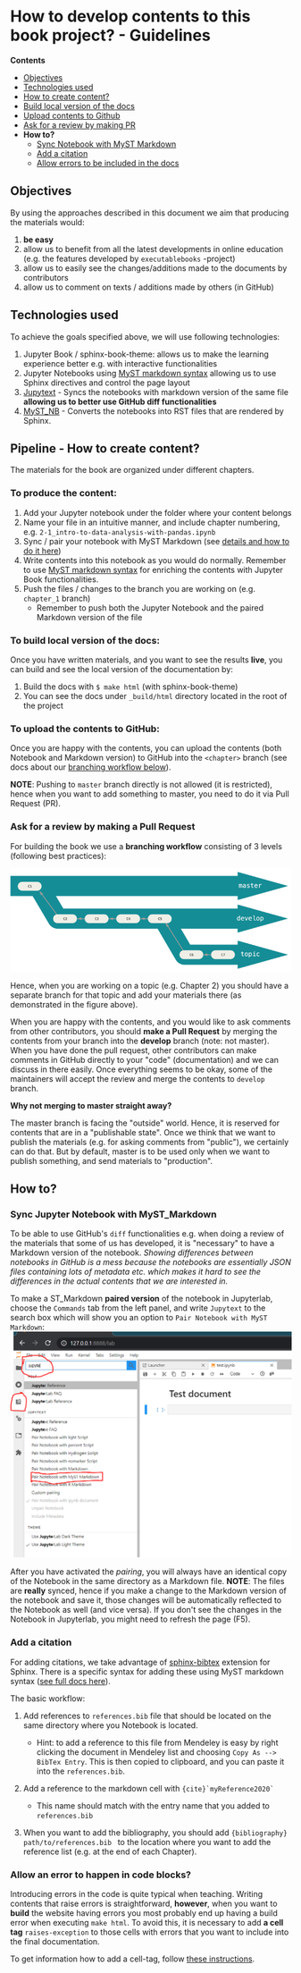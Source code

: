 # How to develop contents to this book project? - Guidelines

**Contents**

 - [Objectives](#objectives)
 - [Technologies used](#technologies-used)
 - [How to create content?](##pipeline---how-to-create-content)
 - [Build local version of the docs](#to-build-local-version-of-the-docs)
 - [Upload contents to Github](#to-upload-the-contents-to-github)
 - [Ask for a review by making PR](#ask-for-a-review-by-making-a-pull-request)
 - **How to?**
    - [Sync Notebook with MyST Markdown](#sync-jupyter-notebook-with-myst_markdown)
    - [Add a citation](#add-a-citation)
    - [Allow errors to be included in the docs](#allow-an-error-to-happen-in-code-blocks)

## Objectives

By using the approaches described in this document we aim that producing the materials would:

 1. **be easy**
 2. allow us to benefit from all the latest developments in online education (e.g. the features developed by `executablebooks` -project)
 3. allow us to easily see the changes/additions made to the documents by contributors
 4. allow us to comment on texts / additions made by others (in GitHub)

## Technologies used

To achieve the goals specified above, we will use following technologies:

 1. Jupyter Book / sphinx-book-theme: allows us to make the learning experience better e.g. with interactive functionalities
 2. Jupyter Notebooks using [MyST markdown syntax](https://jupyterbook.org/content/myst.html) allowing us to use Sphinx directives and control the page layout 
 3. [Jupytext](https://github.com/mwouts/jupytext) - Syncs the notebooks with markdown version of the same file **allowing us to better use GitHub diff functionalities**
 4. [MyST_NB](https://myst-nb.readthedocs.io/en/latest/) - Converts the notebooks into RST files that are rendered by Sphinx. 
 

## Pipeline - How to create content?

The materials for the book are organized under different chapters. 

### To produce the content:
 
 1. Add your Jupyter notebook under the folder where your content belongs
 2. Name your file in an intuitive manner, and include chapter numbering, e.g. `2-1_intro-to-data-analysis-with-pandas.ipynb`
 3. Sync / pair your notebook with MyST Markdown (see [details and how to do it here](#sync-jupyter-notebook-with-myst_markdown)) 
 4. Write contents into this notebook as you would do normally. Remember to use [MyST markdown syntax](https://jupyterbook.org/content/myst.html) for enriching the contents with Jupyter Book functionalities.
 5. Push the files / changes to the branch you are working on (e.g. `chapter_1` branch)
    - Remember to push both the Jupyter Notebook and the paired Markdown version of the file

### To build local version of the docs:

Once you have written materials, and you want to see the results **live**, you can build and see the local version of the documentation by:

 1. Build the docs with `$ make html` (with sphinx-book-theme) 
 2. You can see the docs under `_build/html` directory located in the root of the project
    
### To upload the contents to GitHub:

Once you are happy with the contents, you can upload the contents (both Notebook and Markdown version) to GitHub into the `<chapter>` branch 
(see docs about our [branching workflow below](#ask-for-a-review-by-making-a-pull-request)).
 
**NOTE**: Pushing to `master` branch directly is not allowed (it is restricted), hence when you want to add something to master, you need to do it
 via Pull Request (PR).  
 
### Ask for a review by making a Pull Request

For building the book we use a **branching workflow** consisting of 3 levels (following best practices):

![Git branching workflow](img/branching_workflow.png)

Hence, when you are working on a topic (e.g. Chapter 2) you should have a separate branch for that topic and add your materials there 
(as demonstrated in the figure above).

When you are happy with the contents, and you would like to ask comments from other contributors, you should **make a Pull Request**
by merging the contents from your branch into the **develop** branch (note: not master). When you have done the pull request,
other contributors can make comments in GitHub directly to your "code" (documentation) and we can discuss in there easily. 
Once everything seems to be okay, some of the maintainers will accept the review and merge the contents to `develop` branch.

**Why not merging to master straight away?**

The master branch is facing the "outside" world. Hence, it is reserved for contents that are in a "publishable state". Once we
think that we want to publish the materials (e.g. for asking comments from "public"), we certainly can do that. But by default,
master is to be used only when we want to publish something, and send materials to "production".  

## How to?

### Sync Jupyter Notebook with MyST_Markdown

To be able to use GitHub's `diff` functionalities e.g. when doing a review of the materials that some of us has developed, 
it is "necessary" to have a Markdown version of the notebook. *Showing differences between notebooks in GitHub is a mess because 
the notebooks are essentially JSON files containing lots of metadata etc. which makes it hard to see the differences in the 
actual contents that we are interested in.*

To make a ST_Markdown **paired version** of the notebook in Jupyterlab, choose the `Commands` tab from the left panel, and 
write `Jupytext` to the search box which will show you an option to `Pair Notebook with MyST Markdown`:
![Pairing notebook with MyST Markdown](img/Jupytext_pairing_in_JupyterLab.PNG)  

After you have activated the *pairing*, you will always have an identical copy of the Notebook in the same directory 
as a Markdown file. **NOTE**: The files are **really** synced, hence if you make a change to the Markdown version of the notebook
and save it, those changes will be automatically reflected to the Notebook as well (and vice versa). If you don't see the changes
in the Notebook in Jupyterlab, you might need to refresh the page (F5).  

### Add a citation

For adding citations, we take advantage of [sphinx-bibtex](https://sphinxcontrib-bibtex.readthedocs.io/en/latest/usage.html) extension for Sphinx.
There is a specific syntax for adding these using MyST markdown syntax ([see full docs here](https://jupyterbook.org/content/citations.html)).

The basic workflow:

 1. Add references to `references.bib` file that should be located on the same directory where you Notebook is located.
    - Hint: to add a reference to this file from Mendeley is easy by right clicking the document in Mendeley list and choosing 
    `Copy As --> BibTex Entry`. This is then copied to clipboard, and you can paste it into the `references.bib`.  
    
 2. Add a reference to the markdown cell with ```{cite}`myReference2020` ```
    - This name should match with the entry name that you added to `references.bib`

 3. When you want to add the bibliography, you should add ```{bibliography} path/to/references.bib ``` 
 to the location where you want to add the reference list (e.g. at the end of each Chapter). 
 
### Allow an error to happen in code blocks?

Introducing errors in the code is quite typical when teaching. Writing contents that raise errors is straightforward, **however**,
when you want to **build** the website having errors you most probably end up having a build error when executing `make html`. 
To avoid this, it is necessary to add **a cell tag** `raises-exception` to those cells with errors that you want to include into the final documentation. 

To get information how to add a cell-tag, follow [these instructions](https://github.com/jupyterlab/jupyterlab-toc/issues/87).


